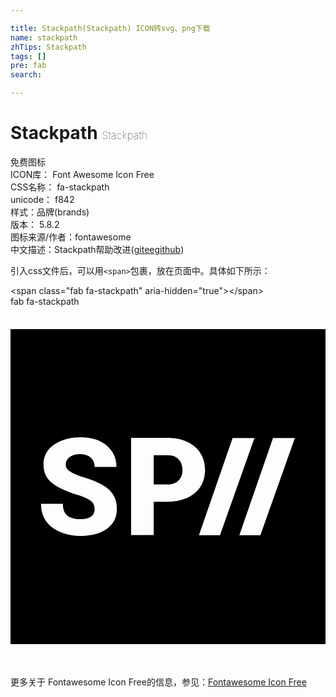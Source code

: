 ```yaml
---

title: Stackpath(Stackpath) ICON转svg、png下载
name: stackpath
zhTips: Stackpath
tags: []
pre: fab
search: 

---
```


# Stackpath  <small style="font-size: 60%;font-weight: 100">Stackpath</small>


<div class="detail-page">
<p>
<span><span class="badge-success badge">免费图标</span> </span>
<br/>
<span>
ICON库：
<span class="badge-secondary badge">Font Awesome Icon Free</span> 
</span>
<br/>
<span>
CSS名称：
<span class="badge-secondary badge">fa-stackpath</span> 
</span>
<br/>
<span>
unicode：
<span class="badge-secondary badge">f842</span> 
<copy-btn content='f842' btn-title=""></copy-btn>
<copy-btn :content='String.fromCodePoint(parseInt("f842", 16))' btn-title="复制U"></copy-btn>
</span><br/><span>样式：<span class="badge-light badge">品牌(brands)</span></span>
<br/>
<span>
版本：
<span class="badge-secondary badge">5.8.2</span> 
</span>
<br/>
<span>图标来源/作者：<span class="badge-light badge">fontawesome</span></span> 
<br/>
<span class="zh-detail">中文描述：<span class="badge-primary badge">Stackpath</span><span class="help-link"><span>帮助改进</span>(<a href="https://gitee.com/liuwave/icon-helper/edit/master/json/fontawesome/brands/stackpath.json" target="_blank" rel="noopener noreferrer">gitee</a><a href="https://github.com/liuwave/icon-helper/edit/master/json/fontawesome/brands/stackpath.json" target="_blank" rel="noopener noreferrer">github</a></span>)</span><br/>
</p>
</div>
<div class="alert alert-dark">
  <i class="fab fa-stackpath fa-xs"></i>
  <i class="fab fa-stackpath fa-sm"></i>
  <i class="fab fa-stackpath fa-lg"></i>
  <i class="fab fa-stackpath fa-2x"></i>
  <i class="fab fa-stackpath fa-3x"></i>
  <i class="fab fa-stackpath fa-5x"></i>
  <i class="fab fa-stackpath fa-7x"></i>
</div>
<div>
  <p>引入css文件后，可以用<code>&lt;span&gt;</code>包裹，放在页面中。具体如下所示：    
  </p>
  <div class="alert alert-primary" style="font-size: 14px">
    &lt;span class="fab fa-stackpath" aria-hidden="true"&gt;&lt;/span&gt;
    <copy-btn content='<span class="fab fa-stackpath" aria-hidden="true"></span>'></copy-btn>
  </div>
  <div class="alert alert-secondary">
    <i class="fab fa-stackpath"
    style="font-size: 24px"
    aria-hidden="true"></i> fab fa-stackpath
    <copy-btn content="fab fa-stackpath" btn-title="复制图标名称"></copy-btn>
  </div>
</div>
<div id="svg" class="svg-wrap">
<svg xmlns="http://www.w3.org/2000/svg" viewBox="0 0 448 512"><path d="M244.6 232.4c0 8.5-4.26 20.49-21.34 20.49h-19.61v-41.47h19.61c17.13 0 21.34 12.36 21.34 20.98zM448 32v448H0V32zM151.3 287.84c0-21.24-12.12-34.54-46.72-44.85-20.57-7.41-26-10.91-26-18.63s7-14.61 20.41-14.61c14.09 0 20.79 8.45 20.79 18.35h30.7l.19-.57c.5-19.57-15.06-41.65-51.12-41.65-23.37 0-52.55 10.75-52.55 38.29 0 19.4 9.25 31.29 50.74 44.37 17.26 6.15 21.91 10.4 21.91 19.48 0 15.2-19.13 14.23-19.47 14.23-20.4 0-25.65-9.1-25.65-21.9h-30.8l-.18.56c-.68 31.32 28.38 45.22 56.63 45.22 29.98 0 51.12-13.55 51.12-38.29zm125.38-55.63c0-25.3-18.43-45.46-53.42-45.46h-51.78v138.18h32.17v-47.36h19.61c30.25 0 53.42-15.95 53.42-45.36zM297.94 325L347 186.78h-31.09L268 325zm106.52-138.22h-31.09L325.46 325h29.94z"/></svg>
</div>
<detail full-name='fa-stackpath'></detail>
    
<div><p>更多关于  Fontawesome Icon Free的信息，参见：<a target="_blank" href="https://iconhelper.cn/fontawesome.html">Fontawesome Icon Free</a>
</p></div>
